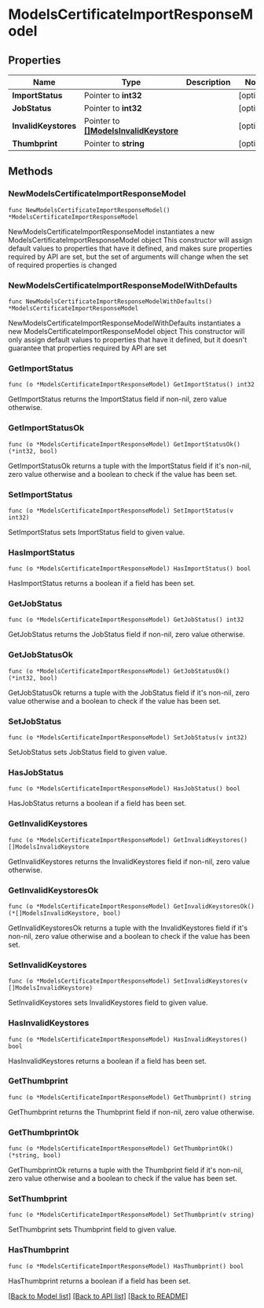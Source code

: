 # ModelsCertificateImportResponseModel

## Properties

Name | Type | Description | Notes
------------ | ------------- | ------------- | -------------
**ImportStatus** | Pointer to **int32** |  | [optional] 
**JobStatus** | Pointer to **int32** |  | [optional] 
**InvalidKeystores** | Pointer to [**[]ModelsInvalidKeystore**](ModelsInvalidKeystore.md) |  | [optional] 
**Thumbprint** | Pointer to **string** |  | [optional] 

## Methods

### NewModelsCertificateImportResponseModel

`func NewModelsCertificateImportResponseModel() *ModelsCertificateImportResponseModel`

NewModelsCertificateImportResponseModel instantiates a new ModelsCertificateImportResponseModel object
This constructor will assign default values to properties that have it defined,
and makes sure properties required by API are set, but the set of arguments
will change when the set of required properties is changed

### NewModelsCertificateImportResponseModelWithDefaults

`func NewModelsCertificateImportResponseModelWithDefaults() *ModelsCertificateImportResponseModel`

NewModelsCertificateImportResponseModelWithDefaults instantiates a new ModelsCertificateImportResponseModel object
This constructor will only assign default values to properties that have it defined,
but it doesn't guarantee that properties required by API are set

### GetImportStatus

`func (o *ModelsCertificateImportResponseModel) GetImportStatus() int32`

GetImportStatus returns the ImportStatus field if non-nil, zero value otherwise.

### GetImportStatusOk

`func (o *ModelsCertificateImportResponseModel) GetImportStatusOk() (*int32, bool)`

GetImportStatusOk returns a tuple with the ImportStatus field if it's non-nil, zero value otherwise
and a boolean to check if the value has been set.

### SetImportStatus

`func (o *ModelsCertificateImportResponseModel) SetImportStatus(v int32)`

SetImportStatus sets ImportStatus field to given value.

### HasImportStatus

`func (o *ModelsCertificateImportResponseModel) HasImportStatus() bool`

HasImportStatus returns a boolean if a field has been set.

### GetJobStatus

`func (o *ModelsCertificateImportResponseModel) GetJobStatus() int32`

GetJobStatus returns the JobStatus field if non-nil, zero value otherwise.

### GetJobStatusOk

`func (o *ModelsCertificateImportResponseModel) GetJobStatusOk() (*int32, bool)`

GetJobStatusOk returns a tuple with the JobStatus field if it's non-nil, zero value otherwise
and a boolean to check if the value has been set.

### SetJobStatus

`func (o *ModelsCertificateImportResponseModel) SetJobStatus(v int32)`

SetJobStatus sets JobStatus field to given value.

### HasJobStatus

`func (o *ModelsCertificateImportResponseModel) HasJobStatus() bool`

HasJobStatus returns a boolean if a field has been set.

### GetInvalidKeystores

`func (o *ModelsCertificateImportResponseModel) GetInvalidKeystores() []ModelsInvalidKeystore`

GetInvalidKeystores returns the InvalidKeystores field if non-nil, zero value otherwise.

### GetInvalidKeystoresOk

`func (o *ModelsCertificateImportResponseModel) GetInvalidKeystoresOk() (*[]ModelsInvalidKeystore, bool)`

GetInvalidKeystoresOk returns a tuple with the InvalidKeystores field if it's non-nil, zero value otherwise
and a boolean to check if the value has been set.

### SetInvalidKeystores

`func (o *ModelsCertificateImportResponseModel) SetInvalidKeystores(v []ModelsInvalidKeystore)`

SetInvalidKeystores sets InvalidKeystores field to given value.

### HasInvalidKeystores

`func (o *ModelsCertificateImportResponseModel) HasInvalidKeystores() bool`

HasInvalidKeystores returns a boolean if a field has been set.

### GetThumbprint

`func (o *ModelsCertificateImportResponseModel) GetThumbprint() string`

GetThumbprint returns the Thumbprint field if non-nil, zero value otherwise.

### GetThumbprintOk

`func (o *ModelsCertificateImportResponseModel) GetThumbprintOk() (*string, bool)`

GetThumbprintOk returns a tuple with the Thumbprint field if it's non-nil, zero value otherwise
and a boolean to check if the value has been set.

### SetThumbprint

`func (o *ModelsCertificateImportResponseModel) SetThumbprint(v string)`

SetThumbprint sets Thumbprint field to given value.

### HasThumbprint

`func (o *ModelsCertificateImportResponseModel) HasThumbprint() bool`

HasThumbprint returns a boolean if a field has been set.


[[Back to Model list]](../README.md#documentation-for-models) [[Back to API list]](../README.md#documentation-for-api-endpoints) [[Back to README]](../README.md)



